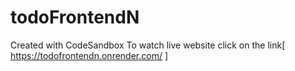 # todoFrontendN
Created with CodeSandbox
To watch live website click on the link[ https://todofrontendn.onrender.com/ ]

